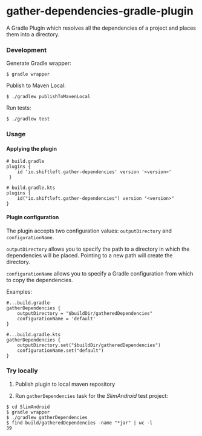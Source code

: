 # gather-dependencies-gradle-plugin

A Gradle Plugin which resolves all the dependencies of a project and places them
into a directory.


### Development

Generate Gradle wrapper:
```
$ gradle wrapper
```

Publish to Maven Local:
```
$ ./gradlew publishToMavenLocal
```

Run tests:
```
$ ./gradlew test
```

### Usage

#### Applying the plugin

```
# build.gradle
plugins {
    id 'io.shiftleft.gather-dependencies' version '<version>'
 }
```

```
# build.gradle.kts
plugins {
    id("io.shiftleft.gather-dependencies") version "<version>"
}
```

#### Plugin configuration

The plugin accepts two configuration values: `outputDirectory` and `configurationName`.

`outputDirectory` allows you to specify the path to a directory in which the dependencies will be placed.
Pointing to a new path will create the directory.

`configurationName` allows you to specify a Gradle configuration from which to copy the dependencies.

Examples:

```
#...build.gradle
gatherDependencies {
    outputDirectory = "$buildDir/gatheredDependencies"
    configurationName = 'default'
}
```

```
#...build.gradle.kts
gatherDependencies {
    outputDirectory.set("$buildDir/gatheredDependencies")
    configurationName.set("default")
}
```

### Try locally

1. Publish plugin to local maven repository

2. Run `gatherDependencies` task for the _SlimAndroid_ test project:

```
$ cd SlimAndroid
$ gradle wrapper
$ ./gradlew gatherDependencies
$ find build/gatheredDependencies -name "*jar" | wc -l
39
```
